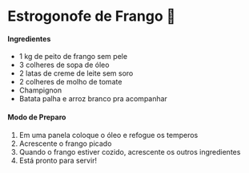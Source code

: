 

# Estrogonofe de Frango :chicken:

#### Ingredientes

- 1 kg de peito de frango sem pele
- 3 colheres de sopa de óleo
- 2 latas de creme de leite sem soro
- 2 colheres de molho de tomate
- Champignon
- Batata palha e arroz branco pra acompanhar

#### Modo de Preparo

1. Em uma panela coloque o óleo e refogue os temperos
2. Acrescente o frango picado
3. Quando o frango estiver cozido, acrescente os outros ingredientes
4. Está pronto para servir!





